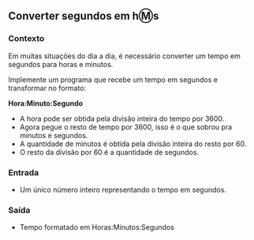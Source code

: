 ## Converter segundos em h:m:s

### Contexto
Em muitas situações do dia a dia, é necessário converter um tempo em segundos para horas e minutos.

Implemente um programa que recebe um tempo em segundos e transformar no formato:

**Hora:Minuto:Segundo**

- A hora pode ser obtida pela divisão inteira do tempo por 3600.
- Agora pegue o resto de tempo por 3600, isso é o que sobrou pra minutos e segundos.
- A quantidade de minutos é obtida pela divisão inteira do resto por 60.
- O resto da divisão por 60 é a quantidade de segundos.

### Entrada
- Um único número inteiro representando o tempo em segundos.

### Saída
- Tempo formatado em Horas:Minutos:Segundos
